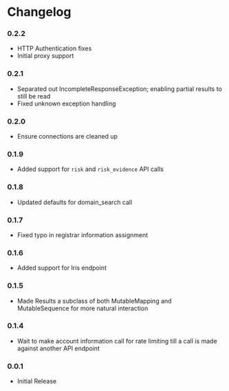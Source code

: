 Changelog
=========
### 0.2.2
- HTTP Authentication fixes
- Initial proxy support

### 0.2.1
- Separated out IncompleteResponseException; enabling partial results to still be read
- Fixed unknown exception handling

### 0.2.0
- Ensure connections are cleaned up

### 0.1.9
- Added support for `risk` and `risk_evidence` API calls

### 0.1.8
- Updated defaults for domain_search call

### 0.1.7
- Fixed typo in registrar information assignment

### 0.1.6
- Added support for Iris endpoint

### 0.1.5
- Made Results a subclass of both MutableMapping and MutableSequence for more natural interaction

### 0.1.4
- Wait to make account information call for rate limiting till a call is made against another API endpoint

### 0.0.1
- Initial Release
